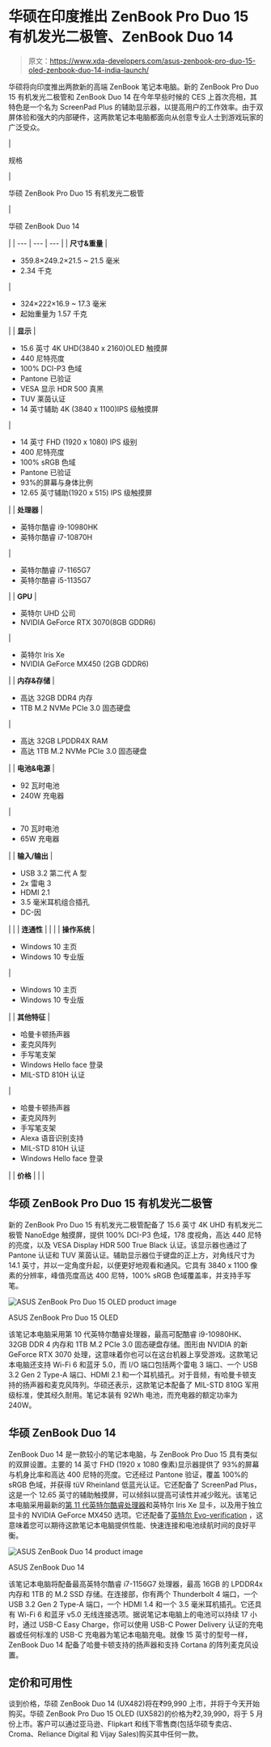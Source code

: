 # 华硕在印度推出 ZenBook Pro Duo 15 有机发光二极管、ZenBook Duo 14

> 原文：<https://www.xda-developers.com/asus-zenbook-pro-duo-15-oled-zenbook-duo-14-india-launch/>

华硕将向印度推出两款新的高端 ZenBook 笔记本电脑。新的 ZenBook Pro Duo 15 有机发光二极管和 ZenBook Duo 14 在今年早些时候的 CES 上首次亮相，其特色是一个名为 ScreenPad Plus 的辅助显示器，以提高用户的工作效率。由于双屏体验和强大的内部硬件，这两款笔记本电脑都面向从创意专业人士到游戏玩家的广泛受众。

| 

规格

 | 

华硕 ZenBook Pro Duo 15 有机发光二极管

 | 

华硕 ZenBook Duo 14

 |
| --- | --- | --- |
| **尺寸&重量** | 

*   359.8×249.2×21.5 ~ 21.5 毫米
*   2.34 千克

 | 

*   324×222×16.9 ~ 17.3 毫米
*   起始重量为 1.57 千克

 |
| **显示** | 

*   15.6 英寸 4K UHD(3840 x 2160)OLED 触摸屏
*   440 尼特亮度
*   100% DCI-P3 色域
*   Pantone 已验证
*   VESA 显示 HDR 500 真黑
*   TUV 莱茵认证
*   14 英寸辅助 4K (3840 x 1100)IPS 级触摸屏

 | 

*   14 英寸 FHD (1920 x 1080) IPS 级别
*   400 尼特亮度
*   100% sRGB 色域
*   Pantone 已验证
*   93%的屏幕与身体比例
*   12.65 英寸辅助(1920 x 515) IPS 级触摸屏

 |
| **处理器** | 

*   英特尔酷睿 i9-10980HK
*   英特尔酷睿 i7-10870H

 | 

*   英特尔酷睿 i7-1165G7
*   英特尔酷睿 i5-1135G7

 |
| **GPU** | 

*   英特尔 UHD 公司
*   NVIDIA GeForce RTX 3070(8GB GDDR6)

 | 

*   英特尔 Iris Xe
*   NVIDIA GeForce MX450 (2GB GDDR6)

 |
| **内存&存储** | 

*   高达 32GB DDR4 内存
*   1TB M.2 NVMe PCIe 3.0 固态硬盘

 | 

*   高达 32GB LPDDR4X RAM
*   高达 1TB M.2 NVMe PCIe 3.0 固态硬盘

 |
| **电池&电源** | 

*   92 瓦时电池
*   240W 充电器

 | 

*   70 瓦时电池
*   65W 充电器

 |
| **输入/输出** | 

*   USB 3.2 第二代 A 型
*   2x 雷电 3
*   HDMI 2.1
*   3.5 毫米耳机组合插孔
*   DC-因

 |  |
| **连通性** |  |  |
| **操作系统** | 

*   Windows 10 主页
*   Windows 10 专业版

 | 

*   Windows 10 主页
*   Windows 10 专业版

 |
| **其他特征** | 

*   哈曼卡顿扬声器
*   麦克风阵列
*   手写笔支架
*   Windows Hello face 登录
*   MIL-STD 810H 认证

 | 

*   哈曼卡顿扬声器
*   麦克风阵列
*   手写笔支架
*   Alexa 语音识别支持
*   MIL-STD 810H 认证
*   Windows Hello face 登录

 |
| **价格** |  |  |

## 华硕 ZenBook Pro Duo 15 有机发光二极管

新的 ZenBook Pro Duo 15 有机发光二极管配备了 15.6 英寸 4K UHD 有机发光二极管 NanoEdge 触摸屏，提供 100% DCI-P3 色域，178 度视角，高达 440 尼特的亮度，以及 VESA Display HDR 500 True Black 认证。该显示器也通过了 Pantone 认证和 TUV 莱茵认证。辅助显示器位于键盘的正上方，对角线尺寸为 14.1 英寸，并以一定角度升起，以便更好地观看和通风。它具有 3840 x 1100 像素的分辨率，峰值亮度高达 400 尼特，100% sRGB 色域覆盖率，并支持手写笔。

 <picture>![ASUS ZenBook Pro Duo 15 OLED product image](img/62d8a6d297c918073e2076da29031804.png)</picture> 

ASUS ZenBook Pro Duo 15 OLED

该笔记本电脑采用第 10 代英特尔酷睿处理器，最高可配酷睿 i9-10980HK、32GB DDR 4 内存和 1TB M.2 PCIe 3.0 固态硬盘存储。图形由 NVIDIA 的新 GeForce RTX 3070 处理，这意味着你也可以在这台机器上享受游戏。这款笔记本电脑还支持 Wi-Fi 6 和蓝牙 5.0，而 I/O 端口包括两个雷电 3 端口、一个 USB 3.2 Gen 2 Type-A 端口、HDMI 2.1 和一个耳机插孔。对于音频，有哈曼卡顿支持的扬声器和麦克风阵列。华硕还表示，这款笔记本配备了 MIL-STD 810G 军用级标准，使其经久耐用。笔记本装有 92Wh 电池，而充电器的额定功率为 240W。

## 华硕 ZenBook Duo 14

ZenBook Duo 14 是一款较小的笔记本电脑，与 ZenBook Pro Duo 15 具有类似的双屏设置。主要的 14 英寸 FHD (1920 x 1080 像素)显示器提供了 93%的屏幕与机身比率和高达 400 尼特的亮度。它还经过 Pantone 验证，覆盖 100%的 sRGB 色域，并获得 tüV Rheinland 低蓝光认证。它还配备了 ScreenPad Plus，这是一个 12.65 英寸的辅助触摸屏，可以倾斜以提高可读性并减少眩光。该笔记本电脑采用最新的[第 11 代英特尔酷睿处理器](https://www.xda-developers.com/intel-tiger-lake-11th-gen-core-i3-i5-i7-xe/)和英特尔 Iris Xe 显卡，以及用于独立显卡的 NVIDIA GeForce MX450 选项。它还配备了[英特尔 Evo-verification](https://www.intel.com/content/www/us/en/products/docs/evo.html) ，这意味着您可以期待这款笔记本电脑提供性能、快速连接和电池续航时间的良好平衡。

 <picture>![ASUS ZenBook Duo 14 product image](img/d3da6a34d496dca2afe65a7aed22ac44.png)</picture> 

ASUS ZenBook Duo 14

该笔记本电脑将配备最高英特尔酷睿 i7-1156G7 处理器，最高 16GB 的 LPDDR4x 内存和 1TB 的 M.2 SSD 存储。在连接部，你有两个 Thunderbolt 4 端口，一个 USB 3.2 Gen 2 Type-A 端口，一个 HDMI 1.4 和一个 3.5 毫米耳机插孔。它还具有 Wi-Fi 6 和蓝牙 v5.0 无线连接选项。据说笔记本电脑上的电池可以持续 17 小时，通过 USB-C Easy Charge，你可以使用 USB-C Power Delivery 认证的充电器或任何标准的 USB-C 充电器为笔记本电脑充电。就像 15 英寸的型号一样，ZenBook Duo 14 配备了哈曼卡顿支持的扬声器和支持 Cortana 的阵列麦克风设置。

## 定价和可用性

谈到价格，华硕 ZenBook Duo 14 (UX482)将在₹99,990 上市，并将于今天开始购买。华硕 ZenBook Pro Duo 15 OLED (UX582)的价格为₹2,39,990，将于 5 月份上市。客户可以通过亚马逊、Flipkart 和线下零售商(包括华硕专卖店、Croma、Reliance Digital 和 Vijay Sales)购买其中任何一款。